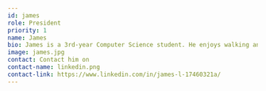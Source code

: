 ```yaml
---
id: james
role: President
priority: 1
name: James
bio: James is a 3rd-year Computer Science student. He enjoys walking and photography.
image: james.jpg
contact: Contact him on
contact-name: linkedin.png
contact-link: https://www.linkedin.com/in/james-l-17460321a/
---
```

